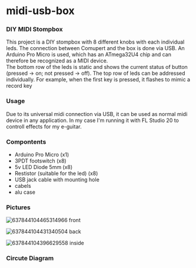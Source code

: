 # midi-usb-box

### DIY MIDI Stompbox
This project is a DIY stompbox with 8 different knobs with each individual leds. The connection between Comupert and the box is done via USB. An Arduino Pro Micro is used, which has an ATmega32U4 chip and can therefore be recognized as a MIDI device. <br />
The bottom row of the leds is static and shows the current status of button (pressed -> on; not pressed -> off). The top row of leds can be addressed individually. For example, when the first key is pressed, it flashes to mimic a record key

### Usage
Due to its universal midi connection via USB, it can be used as normal midi device in any application. In my case I'm running it with FL Studio 20 to controll effects for my e-guitar.

### Compontents
 * Arduino Pro Micro (x1)
 * 3PDT footswitch (x8)
 * 5v LED Diode 5mm (x8)
 * Restistor (suitable for the led) (x8)
 * USB jack cable with mounting hole
 * cabels
 * alu case

### Pictures

![637844104465314966](https://user-images.githubusercontent.com/93255373/161239817-a22f2776-54da-45a6-b733-dc5721c037aa.png)
front

![637844104431340504](https://user-images.githubusercontent.com/93255373/161239829-ff3d6ac8-c2dd-4e9c-8155-f2ba8629a12c.png)
back

![637844104396629558](https://user-images.githubusercontent.com/93255373/161239795-3661ec4b-9236-45d0-b6a5-59279ebaddb5.png)
inside

### Circute Diagram


